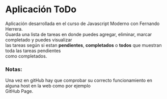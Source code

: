 # Aplicación ToDo

Aplicación desarrollada en el curso de Javascript Moderno con Fernando Herrera.  
Guarda una lista de tareas en donde puedes agregar, eliminar, marcar completado y puedes visualizar  
las tareas según si estan __pendientes__, __completados__ o __todos__ que muestran toda las tareas pendientes  
como completados. 

### Notas:

Una vez en gitHub hay que comprobar su correcto funcionamiento en alguna host en la web como por ejemplo  
GitHub Page.
